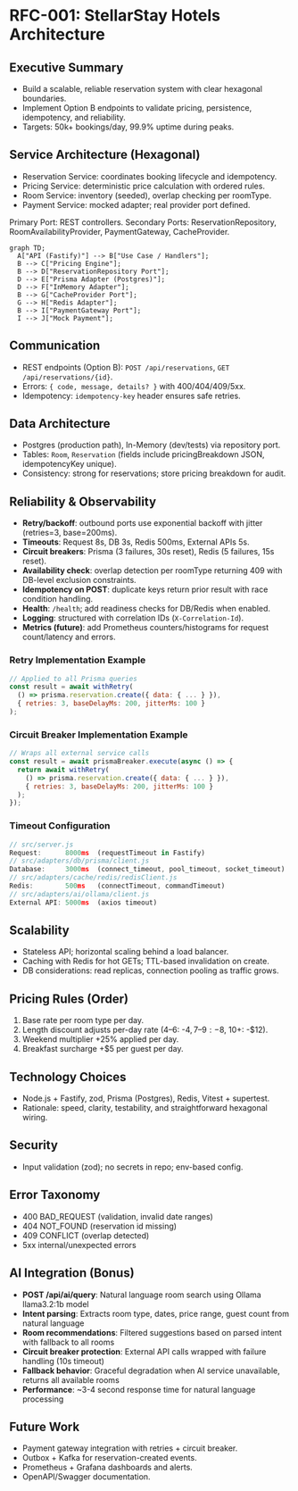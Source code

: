 # RFC-001: StellarStay Hotels Architecture

## Executive Summary
- Build a scalable, reliable reservation system with clear hexagonal boundaries.
- Implement Option B endpoints to validate pricing, persistence, idempotency, and reliability.
- Targets: 50k+ bookings/day, 99.9% uptime during peaks.

## Service Architecture (Hexagonal)
- Reservation Service: coordinates booking lifecycle and idempotency.
- Pricing Service: deterministic price calculation with ordered rules.
- Room Service: inventory (seeded), overlap checking per roomType.
- Payment Service: mocked adapter; real provider port defined.

Primary Port: REST controllers. Secondary Ports: ReservationRepository, RoomAvailabilityProvider, PaymentGateway, CacheProvider.

```mermaid
graph TD;
  A["API (Fastify)"] --> B["Use Case / Handlers"];
  B --> C["Pricing Engine"];
  B --> D["ReservationRepository Port"];
  D --> E["Prisma Adapter (Postgres)"];
  D --> F["InMemory Adapter"];
  B --> G["CacheProvider Port"];
  G --> H["Redis Adapter"];
  B --> I["PaymentGateway Port"];
  I --> J["Mock Payment"];
```

## Communication
- REST endpoints (Option B): `POST /api/reservations`, `GET /api/reservations/{id}`.
- Errors: `{ code, message, details? }` with 400/404/409/5xx.
- Idempotency: `idempotency-key` header ensures safe retries.

## Data Architecture
- Postgres (production path), In-Memory (dev/tests) via repository port.
- Tables: `Room`, `Reservation` (fields include pricingBreakdown JSON, idempotencyKey unique).
- Consistency: strong for reservations; store pricing breakdown for audit.

## Reliability & Observability
- **Retry/backoff**: outbound ports use exponential backoff with jitter (retries=3, base=200ms).
- **Timeouts**: Request 8s, DB 3s, Redis 500ms, External APIs 5s.
- **Circuit breakers**: Prisma (3 failures, 30s reset), Redis (5 failures, 15s reset).
- **Availability check**: overlap detection per roomType returning 409 with DB-level exclusion constraints.
- **Idempotency on POST**: duplicate keys return prior result with race condition handling.
- **Health**: `/health`; add readiness checks for DB/Redis when enabled.
- **Logging**: structured with correlation IDs (`X-Correlation-Id`).
- **Metrics (future)**: add Prometheus counters/histograms for request count/latency and errors.

### Retry Implementation Example
```javascript
// Applied to all Prisma queries
const result = await withRetry(
  () => prisma.reservation.create({ data: { ... } }),
  { retries: 3, baseDelayMs: 200, jitterMs: 100 }
);
```

### Circuit Breaker Implementation Example
```javascript
// Wraps all external service calls
const result = await prismaBreaker.execute(async () => {
  return await withRetry(
    () => prisma.reservation.create({ data: { ... } }),
    { retries: 3, baseDelayMs: 200, jitterMs: 100 }
  );
});
```

### Timeout Configuration
```javascript
// src/server.js
Request:      8000ms  (requestTimeout in Fastify)
// src/adapters/db/prisma/client.js  
Database:     3000ms  (connect_timeout, pool_timeout, socket_timeout)
// src/adapters/cache/redis/redisClient.js
Redis:        500ms   (connectTimeout, commandTimeout)
// src/adapters/ai/ollama/client.js
External API: 5000ms  (axios timeout)
```

## Scalability
- Stateless API; horizontal scaling behind a load balancer.
- Caching with Redis for hot GETs; TTL-based invalidation on create.
- DB considerations: read replicas, connection pooling as traffic grows.

## Pricing Rules (Order)
1. Base rate per room type per day.
2. Length discount adjusts per-day rate (4–6: -$4, 7–9: -$8, 10+: -$12).
3. Weekend multiplier +25% applied per day.
4. Breakfast surcharge +$5 per guest per day.

## Technology Choices
- Node.js + Fastify, zod, Prisma (Postgres), Redis, Vitest + supertest.
- Rationale: speed, clarity, testability, and straightforward hexagonal wiring.

## Security
- Input validation (zod); no secrets in repo; env-based config.

## Error Taxonomy
- 400 BAD_REQUEST (validation, invalid date ranges)
- 404 NOT_FOUND (reservation id missing)
- 409 CONFLICT (overlap detected)
- 5xx internal/unexpected errors

## AI Integration (Bonus)
- **POST /api/ai/query**: Natural language room search using Ollama llama3.2:1b model
- **Intent parsing**: Extracts room type, dates, price range, guest count from natural language
- **Room recommendations**: Filtered suggestions based on parsed intent with fallback to all rooms
- **Circuit breaker protection**: External API calls wrapped with failure handling (10s timeout)
- **Fallback behavior**: Graceful degradation when AI service unavailable, returns all available rooms
- **Performance**: ~3-4 second response time for natural language processing

## Future Work
- Payment gateway integration with retries + circuit breaker.
- Outbox + Kafka for reservation-created events.
- Prometheus + Grafana dashboards and alerts.
- OpenAPI/Swagger documentation.

